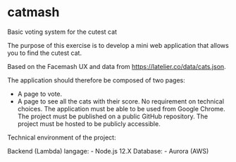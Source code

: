 # catmash
Basic voting system for the cutest cat

The purpose of this exercise is to develop a mini web application that allows you to find the cutest cat.

Based on the Facemash UX and data from https://latelier.co/data/cats.json.

The application should therefore be composed of two pages:
- A page to vote.
- A page to see all the cats with their score.
No requirement on technical choices.
The application must be able to be used from Google Chrome.
The project must be published on a public GitHub repository.
The project must be hosted to be publicly accessible.


Technical environment of the project:

Backend (Lambda) langage: 
	- Node.js 12.X
Database:
	- Aurora (AWS)